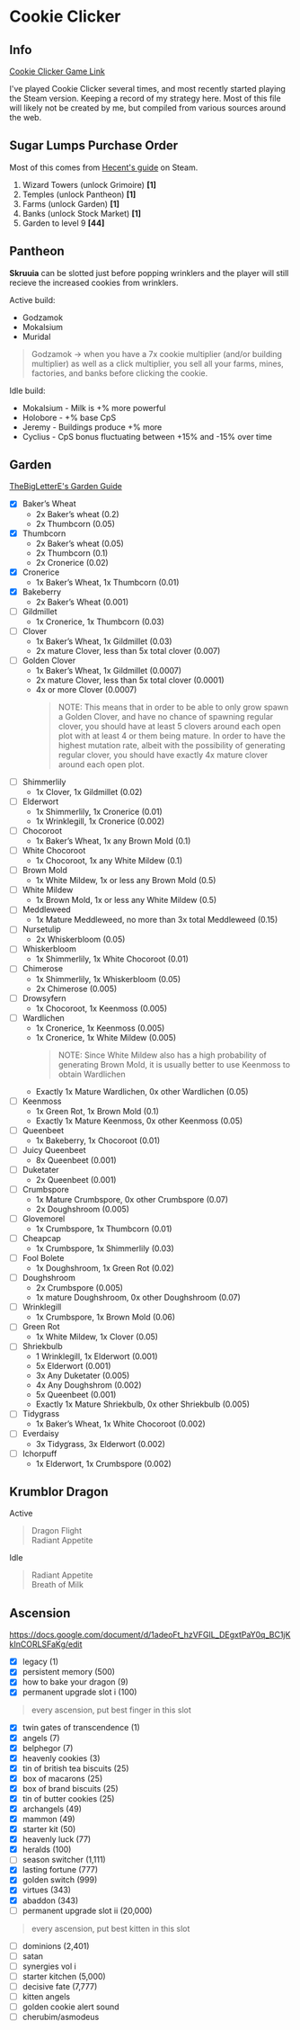 # Cookie Clicker

## Info

[Cookie Clicker Game Link](https://orteil.dashnet.org/cookieclicker/)

I've played Cookie Clicker several times, and most recently started playing the Steam version. Keeping a record of my strategy here. Most of this file will likely not be created by me, but compiled from various sources around the web.

## Sugar Lumps Purchase Order

Most of this comes from [Hecent's guide](https://steamcommunity.com/sharedfiles/filedetails/?id=2712325027) on Steam.

1. Wizard Towers (unlock Grimoire) **[1]**
2. Temples (unlock Pantheon) **[1]**
3. Farms (unlock Garden) **[1]**
4. Banks (unlock Stock Market) **[1]**
5. Garden to level 9 **[44]**

## Pantheon

**Skruuia** can be slotted just before popping wrinklers and the player will still recieve the increased cookies from wrinklers.

Active build:
 * Godzamok
 * Mokalsium
 * Muridal
 > Godzamok -> when you have a 7x cookie multiplier (and/or building multiplier) as well as a click multiplier, you sell all your farms, mines, factories, and banks before clicking the cookie.

Idle build:
 * Mokalsium - Milk is +% more powerful
 * Holobore - +% base CpS
 * Jeremy - Buildings produce +% more
 * Cyclius - CpS bonus fluctuating between +15% and -15% over time

## Garden

[TheBigLetterE's Garden Guide](https://www.reddit.com/r/CookieClicker/comments/e1sxnr/comprehensive_guide_to_garden_strategy/)

- [x] Baker’s Wheat
   * 2x Baker’s wheat (0.2)
   * 2x Thumbcorn (0.05)
- [x] Thumbcorn
   * 2x Baker’s wheat (0.05)
   * 2x Thumbcorn (0.1)
   * 2x Cronerice (0.02)
- [x] Cronerice
   * 1x Baker’s Wheat, 1x Thumbcorn (0.01)
- [x] Bakeberry
   * 2x Baker’s Wheat (0.001)
- [ ] Gildmillet
   * 1x Cronerice, 1x Thumbcorn (0.03)
- [ ] Clover
   * 1x Baker’s Wheat, 1x Gildmillet (0.03)
   * 2x mature Clover, less than 5x total clover (0.007)
- [ ] Golden Clover
   * 1x Baker’s Wheat, 1x Gildmillet (0.0007)
   * 2x mature Clover, less than 5x total clover (0.0001)
   * 4x or more Clover (0.0007)
      > NOTE: This means that in order to be able to only grow spawn a Golden Clover, and have no chance of spawning regular clover, you should have at least 5 clovers around each open plot with at least 4 or them being mature.  In order to have the highest mutation rate, albeit with the possibility of generating regular clover, you should have exactly 4x mature clover around each open plot.
- [ ] Shimmerlily
   * 1x Clover, 1x Gildmillet (0.02)
- [ ] Elderwort
   * 1x Shimmerlily, 1x Cronerice (0.01)
   * 1x Wrinklegill, 1x Cronerice (0.002)
- [ ] Chocoroot
   * 1x Baker’s Wheat, 1x any Brown Mold (0.1)
- [ ] White Chocoroot
   * 1x Chocoroot, 1x any White Mildew (0.1)
- [ ] Brown Mold
   * 1x White Mildew, 1x or less any Brown Mold (0.5)
- [ ] White Mildew
   * 1x Brown Mold, 1x or less any White Mildew (0.5)
- [ ] Meddleweed
   * 1x Mature Meddleweed, no more than 3x total Meddleweed (0.15)
- [ ] Nursetulip
   * 2x Whiskerbloom (0.05)
- [ ] Whiskerbloom
   * 1x Shimmerlily, 1x White Chocoroot (0.01)
- [ ] Chimerose
   * 1x Shimmerlily, 1x Whiskerbloom (0.05)
   * 2x Chimerose (0.005)
- [ ] Drowsyfern
   * 1x Chocoroot, 1x Keenmoss (0.005)
- [ ] Wardlichen
   * 1x Cronerice, 1x Keenmoss (0.005)
   * 1x Cronerice, 1x White Mildew (0.005)
      > NOTE: Since White Mildew also has a high probability of generating Brown Mold, it is usually better to use Keenmoss to obtain Wardlichen
   * Exactly 1x Mature Wardlichen, 0x other Wardlichen (0.05)
- [ ] Keenmoss
   * 1x Green Rot, 1x Brown Mold (0.1)
   * Exactly 1x Mature Keenmoss, 0x other Keenmoss (0.05)
- [ ] Queenbeet
   * 1x Bakeberry, 1x Chocoroot (0.01)
- [ ] Juicy Queenbeet
   * 8x Queenbeet (0.001)
- [ ] Duketater
   * 2x Queenbeet (0.001)
- [ ] Crumbspore
   * 1x Mature Crumbspore, 0x other Crumbspore (0.07)
   * 2x Doughshroom (0.005)
- [ ] Glovemorel
   * 1x Crumbspore, 1x Thumbcorn (0.01)
- [ ] Cheapcap
   * 1x Crumbspore, 1x Shimmerlily (0.03)
- [ ] Fool Bolete
   * 1x Doughshroom, 1x Green Rot (0.02)
- [ ] Doughshroom
   * 2x Crumbspore (0.005)
   * 1x mature Doughshroom, 0x other Doughshroom (0.07)
- [ ] Wrinklegill
   * 1x Crumbspore, 1x Brown Mold (0.06)
- [ ] Green Rot
   * 1x White Mildew, 1x Clover (0.05)
- [ ] Shriekbulb
   * 1 Wrinklegill, 1x Elderwort (0.001)
   * 5x Elderwort (0.001)
   * 3x Any Duketater (0.005)
   * 4x Any Doughshrom (0.002)
   * 5x Queenbeet (0.001)
   * Exactly 1x Mature Shriekbulb, 0x other Shriekbulb (0.005)
- [ ] Tidygrass
   * 1x Baker’s Wheat, 1x White Chocoroot (0.002)
- [ ] Everdaisy
   * 3x Tidygrass, 3x Elderwort (0.002)
- [ ] Ichorpuff
   * 1x Elderwort, 1x Crumbspore (0.002)

## Krumblor Dragon

Active
> Dragon Flight  
> Radiant Appetite

Idle
> Radiant Appetite  
> Breath of Milk

## Ascension

https://docs.google.com/document/d/1adeoFt_hzVFGIL_DEgxtPaY0q_BC1jKkInCORLSFaKg/edit

 - [x] legacy (1)
 - [x] persistent memory (500)
 - [x] how to bake your dragon (9)
 - [x] permanent upgrade slot i (100)  
> every ascension, put best finger in this slot
 - [x] twin gates of transcendence (1)
 - [x] angels (7)
 - [x] belphegor (7)
 - [x] heavenly cookies (3)
 - [x] tin of british tea biscuits (25)
 - [x] box of macarons (25)
 - [x] box of brand biscuits (25)
 - [x] tin of butter cookies (25)
 - [x] archangels (49)
 - [x] mammon (49)
 - [x] starter kit (50)
 - [x] heavenly luck (77)
 - [x] heralds (100)
 - [ ] season switcher (1,111)
 - [x] lasting fortune (777)
 - [x] golden switch (999)
 - [x] virtues (343)
 - [x] abaddon (343)
 - [ ] permanent upgrade slot ii (20,000)
> every ascension, put best kitten in this slot
 - [ ] dominions (2,401)
 - [ ] satan
 - [ ] synergies vol i
 - [ ] starter kitchen (5,000)
 - [ ] decisive fate (7,777)
 - [ ] kitten angels
 - [ ] golden cookie alert sound
 - [ ] cherubim/asmodeus
